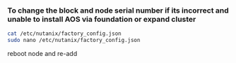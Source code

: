 ### To change the block and node serial number if its incorrect and unable to install AOS via foundation or expand cluster 

```sh
cat /etc/nutanix/factory_config.json
sudo nano /etc/nutanix/factory_config.json
```
reboot node and re-add 
